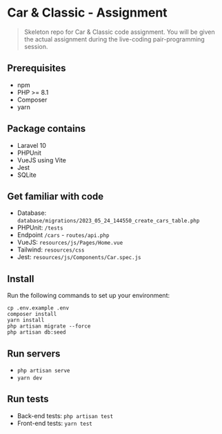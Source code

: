 # Car & Classic - Assignment

> Skeleton repo for Car & Classic code assignment. You will be given the actual assignment during the live-coding pair-programming session. 

## Prerequisites 

- npm
- PHP >= 8.1
- Composer
- yarn

## Package contains

- Laravel 10
- PHPUnit
- VueJS using Vite
- Jest
- SQLite

## Get familiar with code

- Database: `database/migrations/2023_05_24_144550_create_cars_table.php`
- PHPUnit: `/tests`
- Endpoint `/cars` - `routes/api.php`
- VueJS: `resources/js/Pages/Home.vue`
- Tailwind: `resources/css`
- Jest: `resources/js/Components/Car.spec.js`

## Install

Run the following commands to set up your environment:

```shell
cp .env.example .env
composer install
yarn install
php artisan migrate --force
php artisan db:seed
```

## Run servers

- `php artisan serve`
- `yarn dev`

## Run tests

- Back-end tests: `php artisan test`
- Front-end tests: `yarn test`
